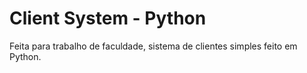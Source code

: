 # Client System - Python

Feita para trabalho de faculdade, sistema de clientes simples feito em Python.
